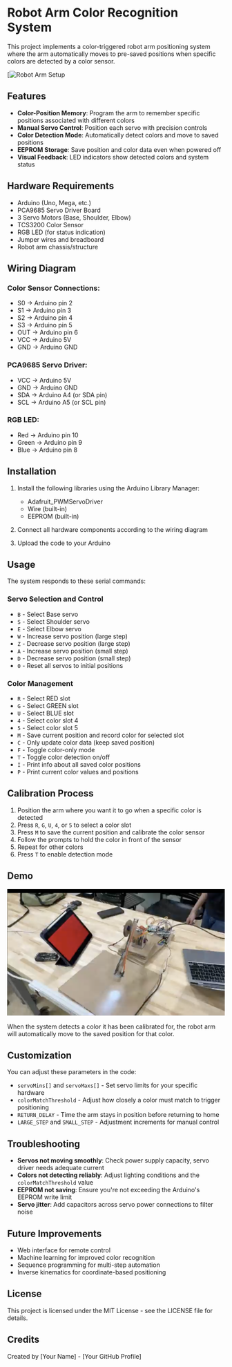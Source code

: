 # Robot Arm Color Recognition System

This project implements a color-triggered robot arm positioning system where the arm automatically moves to pre-saved positions when specific colors are detected by a color sensor.

[![Robot Arm Setup](pics/1.png)

## Features

- **Color-Position Memory**: Program the arm to remember specific positions associated with different colors
- **Manual Servo Control**: Position each servo with precision controls
- **Color Detection Mode**: Automatically detect colors and move to saved positions
- **EEPROM Storage**: Save position and color data even when powered off
- **Visual Feedback**: LED indicators show detected colors and system status

## Hardware Requirements

- Arduino (Uno, Mega, etc.)
- PCA9685 Servo Driver Board
- 3 Servo Motors (Base, Shoulder, Elbow)
- TCS3200 Color Sensor
- RGB LED (for status indication)
- Jumper wires and breadboard
- Robot arm chassis/structure

## Wiring Diagram

### Color Sensor Connections:
- S0 → Arduino pin 2
- S1 → Arduino pin 3
- S2 → Arduino pin 4
- S3 → Arduino pin 5
- OUT → Arduino pin 6
- VCC → Arduino 5V
- GND → Arduino GND

### PCA9685 Servo Driver:
- VCC → Arduino 5V
- GND → Arduino GND
- SDA → Arduino A4 (or SDA pin)
- SCL → Arduino A5 (or SCL pin)

### RGB LED:
- Red → Arduino pin 10
- Green → Arduino pin 9
- Blue → Arduino pin 8

## Installation

1. Install the following libraries using the Arduino Library Manager:
   - Adafruit_PWMServoDriver
   - Wire (built-in)
   - EEPROM (built-in)

2. Connect all hardware components according to the wiring diagram

3. Upload the code to your Arduino

## Usage

The system responds to these serial commands:

### Servo Selection and Control
- `B` - Select Base servo
- `S` - Select Shoulder servo
- `E` - Select Elbow servo
- `W` - Increase servo position (large step)
- `Z` - Decrease servo position (large step)
- `A` - Increase servo position (small step)
- `D` - Decrease servo position (small step)
- `0` - Reset all servos to initial positions

### Color Management
- `R` - Select RED slot
- `G` - Select GREEN slot
- `U` - Select BLUE slot
- `4` - Select color slot 4
- `5` - Select color slot 5
- `M` - Save current position and record color for selected slot
- `C` - Only update color data (keep saved position)
- `F` - Toggle color-only mode
- `T` - Toggle color detection on/off
- `I` - Print info about all saved color positions
- `P` - Print current color values and positions

## Calibration Process

1. Position the arm where you want it to go when a specific color is detected
2. Press `R`, `G`, `U`, `4`, or `5` to select a color slot
3. Press `M` to save the current position and calibrate the color sensor
4. Follow the prompts to hold the color in front of the sensor
5. Repeat for other colors
6. Press `T` to enable detection mode

## Demo

[![Color Detection Demo](pics/3.png)](https://drive.google.com/file/d/1isOumMyi7POA7O3pJg1bhg53JsSRhfIb/view?usp=drive_link)

When the system detects a color it has been calibrated for, the robot arm will automatically move to the saved position for that color.

## Customization

You can adjust these parameters in the code:

- `servoMins[]` and `servoMaxs[]` - Set servo limits for your specific hardware
- `colorMatchThreshold` - Adjust how closely a color must match to trigger positioning
- `RETURN_DELAY` - Time the arm stays in position before returning to home
- `LARGE_STEP` and `SMALL_STEP` - Adjustment increments for manual control

## Troubleshooting

- **Servos not moving smoothly**: Check power supply capacity, servo driver needs adequate current
- **Colors not detecting reliably**: Adjust lighting conditions and the `colorMatchThreshold` value
- **EEPROM not saving**: Ensure you're not exceeding the Arduino's EEPROM write limit
- **Servo jitter**: Add capacitors across servo power connections to filter noise

## Future Improvements

- Web interface for remote control
- Machine learning for improved color recognition
- Sequence programming for multi-step automation
- Inverse kinematics for coordinate-based positioning

## License

This project is licensed under the MIT License - see the LICENSE file for details.

## Credits

Created by [Your Name] - [Your GitHub Profile]